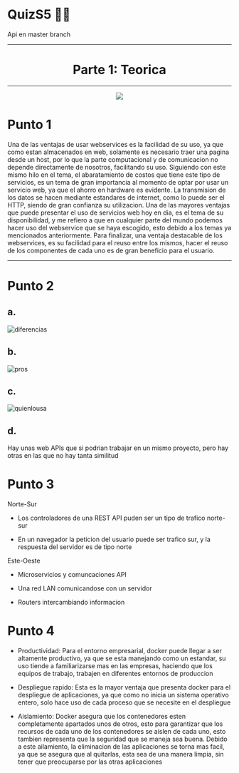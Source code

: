 # QuizS5 👨‍💻
Api en master branch
***
<h1 align="center">Parte 1: Teorica</h1>

***
<p align="center">
  <img src="https://user-images.githubusercontent.com/112618198/200992609-7f4afe40-934e-46fd-bd2f-d0df4f6a855d.png">
</p>


<h1>Punto 1</h1>
Una de las ventajas de usar webservices es la facilidad de su uso, ya que como estan almacenados en web, solamente es necesario traer una pagina desde un host, por lo que la parte computacional y de comunicacion no depende directamente de nosotros, facilitando su uso. Siguiendo con este mismo hilo en el tema, el abaratamiento de costos que tiene este tipo de servicios, es un tema de gran importancia al momento de optar por usar un servicio web, ya que el ahorro en hardware es evidente. La transmision de los datos se hacen mediante estandares de internet, como lo puede ser el HTTP, siendo de gran confianza su utilizacion. Una de las mayores ventajas que puede presentar el uso de servicios web hoy en dia, es el tema de su disponibilidad, y me refiero a que en cualquier parte del mundo podemos hacer uso del webservice que se haya escogido, esto debido a los temas ya mencionados anteriormente. Para finalizar, una ventaja destacable de los webservices, es su facilidad para el reuso entre los mismos, hacer el reuso de los componentes de cada uno es de gran beneficio para el usuario.

***

<h1>Punto 2</h1>
<h2>a.</h2>

![diferencias](https://user-images.githubusercontent.com/112618198/201024170-a1b2bcd4-77ed-4eaf-a4bf-07f08223ab9a.png)

<h2>b.</h2>

![pros](https://user-images.githubusercontent.com/112618198/201032169-5cae9ce4-60d4-4d0a-ab90-c21c7139b0bf.png)


<h2>c.</h2>

![quienlousa](https://user-images.githubusercontent.com/112618198/201028725-912a3e94-adf8-4d45-80d7-74610fabce91.png)


<h2>d.</h2>

Hay unas web APIs que si podrian trabajar en un mismo proyecto, pero hay otras en las que no hay tanta similitud

<h1>Punto 3</h1>

Norte-Sur

* Los controladores de una REST API puden ser un tipo de trafico norte-sur 

* En un navegador la peticion del usuario puede ser trafico sur, y la respuesta del servidor es de tipo norte

Este-Oeste

* Microservicios y comuncaciones API

* Una red LAN comunicandose con un servidor

* Routers intercambiando informacion

<h1>Punto 4</h1>

* Productividad: 
Para el entorno empresarial, docker puede llegar a ser altamente productivo, ya que se esta manejando como un estandar, su uso tiende a familiarizarse mas en las empresas, haciendo que los equipos de trabajo, trabajen en diferentes entornos de produccion

* Despliegue rapido:
Esta es la mayor ventaja que presenta docker para el despliegue de aplicaciones, ya que como no inicia un sistema operativo entero, solo hace uso de cada proceso que se necesite en el despliegue

* Aislamiento:
Docker asegura que los contenedores esten completamente apartados unos de otros, esto para garantizar que los recursos de cada uno de los contenedores se aislen de cada uno, esto tambien representa que la seguridad que se maneja sea buena. Debido a este ailamiento, la eliminacion de las aplicaciones se torna mas facil, ya que se asegura que al quitarlas, esta sea de una manera limpia, sin tener que preocuparse por las otras aplicaciones
